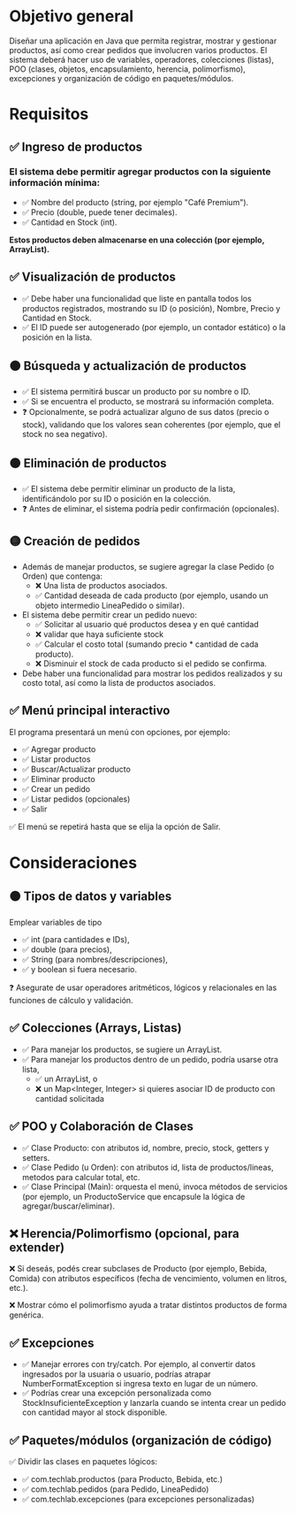# Objetivo general

Diseñar una aplicación en Java que permita registrar, mostrar y gestionar productos, así como crear pedidos que involucren varios productos. El sistema deberá hacer uso de variables, operadores, colecciones (listas), POO (clases, objetos, encapsulamiento, herencia, polimorfismo), excepciones y organización de código en paquetes/módulos.

# Requisitos

## ✅ Ingreso de productos

### El sistema debe permitir agregar productos con la siguiente información mínima:

- ✅ Nombre del producto (string, por ejemplo "Café Premium").
- ✅ Precio (double, puede tener decimales).
- ✅ Cantidad en Stock (int).

**Estos productos deben almacenarse en una colección (por ejemplo, ArrayList<Producto>).**

## ✅ Visualización de productos

- ✅ Debe haber una funcionalidad que liste en pantalla todos los productos registrados, mostrando su ID (o posición), Nombre, Precio y Cantidad en Stock.
- ✅ El ID puede ser autogenerado (por ejemplo, un contador estático) o la posición en la lista.

## 🟠 Búsqueda y actualización de productos

- ✅ El sistema permitirá buscar un producto por su nombre o ID.
- ✅ Si se encuentra el producto, se mostrará su información completa.
- ❓ Opcionalmente, se podrá actualizar alguno de sus datos (precio o stock), validando que los valores sean coherentes (por ejemplo, que el stock no sea negativo).

## 🟠 Eliminación de productos

- ✅ El sistema debe permitir eliminar un producto de la lista, identificándolo por su ID o posición en la colección.
- ❓ Antes de eliminar, el sistema podría pedir confirmación (opcionales).

## 🟡 Creación de pedidos

- Además de manejar productos, se sugiere agregar la clase Pedido (o Orden) que contenga:
  - ❌ Una lista de productos asociados.
  - ✅ Cantidad deseada de cada producto (por ejemplo, usando un objeto intermedio LineaPedido o similar).
- El sistema debe permitir crear un pedido nuevo:
  - ✅ Solicitar al usuario qué productos desea y en qué cantidad 
  - ❌ validar que haya suficiente stock
  - ✅ Calcular el costo total (sumando precio \* cantidad de cada producto).
  - ❌ Disminuir el stock de cada producto si el pedido se confirma.
- Debe haber una funcionalidad para mostrar los pedidos realizados y su costo total, así como la lista de productos asociados.

## ✅ Menú principal interactivo

El programa presentará un menú con opciones, por ejemplo:

- ✅ Agregar producto
- ✅ Listar productos
- ✅ Buscar/Actualizar producto
- ✅ Eliminar producto
- ✅ Crear un pedido
- ✅ Listar pedidos (opcionales)
- ✅ Salir

✅ El menú se repetirá hasta que se elija la opción de Salir.

# Consideraciones

## 🟠 Tipos de datos y variables

Emplear variables de tipo 
- ✅ int (para cantidades e IDs), 
- ✅ double (para precios), 
- ✅ String (para nombres/descripciones), 
- ✅ y boolean si fuera necesario.

❓ Asegurate de usar operadores aritméticos, lógicos y relacionales en las funciones de cálculo y validación.

## ✅ Colecciones (Arrays, Listas)

- ✅ Para manejar los productos, se sugiere un ArrayList<Producto>.
- ✅ Para manejar los productos dentro de un pedido, podría usarse otra lista, 
  - ✅ un ArrayList<LineaPedido>, o
  - ❌ un Map<Integer, Integer> si quieres asociar ID de producto con cantidad solicitada

## ✅ POO y Colaboración de Clases

- ✅ Clase Producto: con atributos id, nombre, precio, stock, getters y setters.
- ✅ Clase Pedido (u Orden): con atributos id, lista de productos/lineas, metodos para calcular total, etc.
- ✅ Clase Principal (Main): orquesta el menú, invoca métodos de servicios (por ejemplo, un ProductoService que encapsule la lógica de agregar/buscar/eliminar).

## ❌ Herencia/Polimorfismo (opcional, para extender)

❌ Si deseás, podés crear subclases de Producto (por ejemplo, Bebida, Comida) con atributos específicos (fecha de vencimiento, volumen en litros, etc.).

❌ Mostrar cómo el polimorfismo ayuda a tratar distintos productos de forma genérica.

## ✅ Excepciones

- ✅ Manejar errores con try/catch. Por ejemplo, al convertir datos ingresados por la usuaria o usuario, podrías atrapar NumberFormatException si ingresa texto en lugar de un número.
- ✅ Podrías crear una excepción personalizada como StockInsuficienteException y lanzarla cuando se intenta crear un pedido con cantidad mayor al stock disponible.

## ✅ Paquetes/módulos (organización de código)

✅ Dividir las clases en paquetes lógicos:

- ✅ com.techlab.productos (para Producto, Bebida, etc.)
- ✅ com.techlab.pedidos (para Pedido, LineaPedido)
- ✅ com.techlab.excepciones (para excepciones personalizadas)
